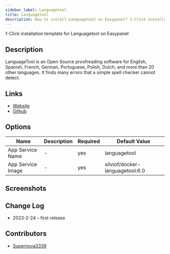 ```yaml
---
sidebar_label: Languagetool
title: Languagetool
description: How to install Languagetool on Easypanel? 1-Click installation template for Languagetool on Easypanel
---
```


<!-- generated -->

1-Click installation template for Languagetool on Easypanel

## Description

LanguageTool is an Open Source proofreading software for English, Spanish, French, German, Portuguese, Polish, Dutch, and more than 20 other languages. It finds many errors that a simple spell checker cannot detect.

## Links

- [Website](https://languagetool.org)
- [Github](https://github.com/languagetool-org/languagetool)

## Options

Name | Description | Required | Default Value
-|-|-|-
App Service Name | - | yes | languagetool
App Service Image | - | yes | silviof/docker-languagetool:6.0

## Screenshots


## Change Log

- 2023-2-24 – first release

## Contributors

- [Supernova3339](https://github.com/Supernova3339)
